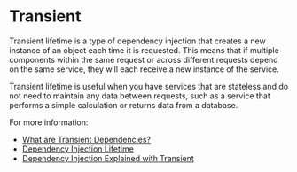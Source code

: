 # Transient

Transient lifetime is a type of dependency injection that creates a new instance of an object each time it is requested. This means that if multiple components within the same request or across different requests depend on the same service, they will each receive a new instance of the service.

Transient lifetime is useful when you have services that are stateless and do not need to maintain any data between requests, such as a service that performs a simple calculation or returns data from a database.

For more information:

- [What are Transient Dependencies?](https://blazor-university.com/dependency-injection/dependency-lifetimes-and-scopes/transient-dependencies/)
- [Dependency Injection Lifetime](https://www.tektutorialshub.com/asp-net-core/asp-net-core-dependency-injection-lifetime/)
- [Dependency Injection Explained with Transient](https://www.youtube.com/watch?v=NkTF_6IQPiY)
